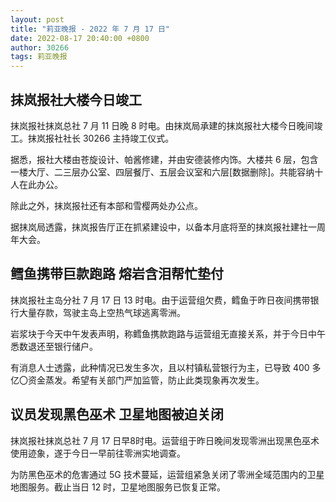```yaml
---
layout: post
title: "莉亚晚报 - 2022 年 7 月 17 日"
date: 2022-08-17 20:40:00 +0800
author: 30266
tags: 莉亚晚报
---
```


## 抹岚报社大楼今日竣工
抹岚报社抹岚总社 7 月 11 日晚 8 时电。由抹岚局承建的抹岚报社大楼今日晚间竣工。抹岚报社社长 30266 主持竣工仪式。

据悉，报社大楼由苍旋设计、帕酱修建，并由安德装修内饰。大楼共 6 层，包含一楼大厅、二三层办公室、四层餐厅、五层会议室和六层\[数据删除\]。共能容纳十人在此办公。

除此之外，抹岚报社还有本部和雪樱两处办公点。

据抹岚局透露，抹岚报告厅正在抓紧建设中，以备本月底将至的抹岚报社建社一周年大会。

## 鳕鱼携带巨款跑路 熔岩含泪帮忙垫付
抹岚报社主岛分社 7 月 17 日 13 时电。由于运营组欠费，鳕鱼于昨日夜间携带银行大量存款，驾驶主岛上空热气球逃离零洲。

岩浆块于今天中午发表声明，称鳕鱼携款跑路与运营组无直接关系，并于今日中午悉数退还至银行储户。

有消息人士透露，此种情况已发生多次，且以村镇私营银行为主，已导致 400 多亿〇资金蒸发。希望有关部门严加监管，防止此类现象再次发生。

## 议员发现黑色巫术 卫星地图被迫关闭
抹岚报社抹岚总社 7 月 17 日早8时电。运营组于昨日晚间发现零洲出现黑色巫术使用迹象，遂于今日一早前往零洲实地调查。

为防黑色巫术的危害通过 5G 技术蔓延，运营组紧急关闭了零洲全域范围内的卫星地图服务。截止当日 12 时，卫星地图服务已恢复正常。
